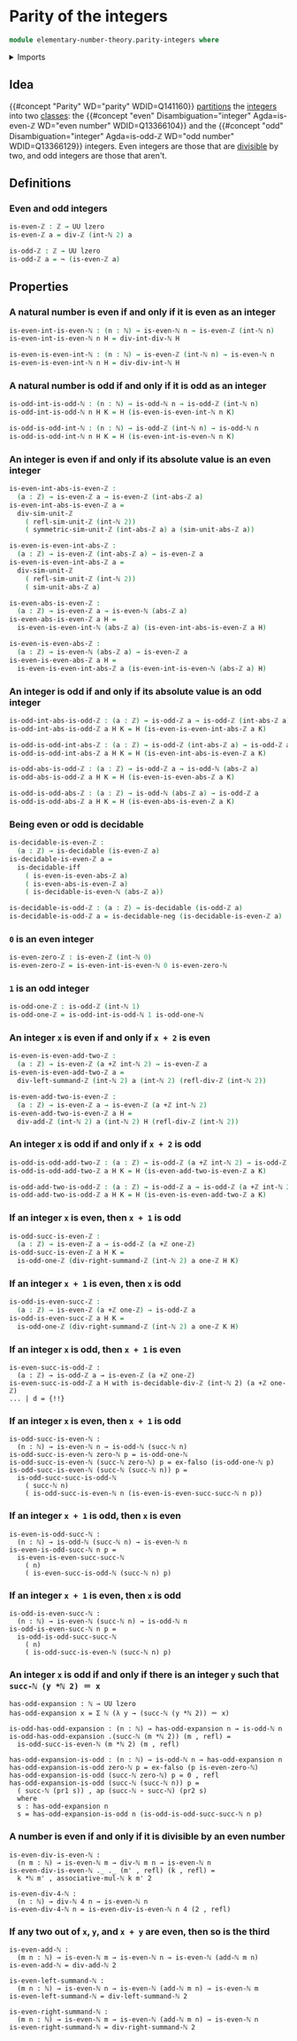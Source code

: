 # Parity of the integers

```agda
module elementary-number-theory.parity-integers where
```

<details><summary>Imports</summary>

```agda
open import elementary-number-theory.absolute-value-integers
open import elementary-number-theory.addition-integers
open import elementary-number-theory.divisibility-integers
open import elementary-number-theory.integers
open import elementary-number-theory.natural-numbers
open import elementary-number-theory.parity-natural-numbers
open import elementary-number-theory.unit-similarity-integers

open import foundation.coproduct-types
open import foundation.decidable-types
open import foundation.negation
open import foundation.universe-levels
```

</details>

## Idea

{{#concept "Parity" WD="parity" WDID=Q141160}}
[partitions](foundation.partitions.md) the
[integers](elementary-number-theory.integers.md) into two
[classes](foundation.equivalence-relations.md): the
{{#concept "even" Disambiguation="integer" Agda=is-even-ℤ WD="even number" WDID=Q13366104}}
and the
{{#concept "odd" Disambiguation="integer" Agda=is-odd-ℤ WD="odd number" WDID=Q13366129}}
integers. Even integers are those that are
[divisible](elementary-number-theory.divisibility-integers.md) by two, and odd
integers are those that aren't.

## Definitions

### Even and odd integers

```agda
is-even-ℤ : ℤ → UU lzero
is-even-ℤ a = div-ℤ (int-ℕ 2) a

is-odd-ℤ : ℤ → UU lzero
is-odd-ℤ a = ¬ (is-even-ℤ a)
```

## Properties

### A natural number is even if and only if it is even as an integer

```agda
is-even-int-is-even-ℕ : (n : ℕ) → is-even-ℕ n → is-even-ℤ (int-ℕ n)
is-even-int-is-even-ℕ n H = div-int-div-ℕ H

is-even-is-even-int-ℕ : (n : ℕ) → is-even-ℤ (int-ℕ n) → is-even-ℕ n
is-even-is-even-int-ℕ n H = div-div-int-ℕ H
```

### A natural number is odd if and only if it is odd as an integer

```agda
is-odd-int-is-odd-ℕ : (n : ℕ) → is-odd-ℕ n → is-odd-ℤ (int-ℕ n)
is-odd-int-is-odd-ℕ n H K = H (is-even-is-even-int-ℕ n K)

is-odd-is-odd-int-ℕ : (n : ℕ) → is-odd-ℤ (int-ℕ n) → is-odd-ℕ n
is-odd-is-odd-int-ℕ n H K = H (is-even-int-is-even-ℕ n K)
```

### An integer is even if and only if its absolute value is an even integer

```agda
is-even-int-abs-is-even-ℤ :
  (a : ℤ) → is-even-ℤ a → is-even-ℤ (int-abs-ℤ a)
is-even-int-abs-is-even-ℤ a =
  div-sim-unit-ℤ
    ( refl-sim-unit-ℤ (int-ℕ 2))
    ( symmetric-sim-unit-ℤ (int-abs-ℤ a) a (sim-unit-abs-ℤ a))

is-even-is-even-int-abs-ℤ :
  (a : ℤ) → is-even-ℤ (int-abs-ℤ a) → is-even-ℤ a
is-even-is-even-int-abs-ℤ a =
  div-sim-unit-ℤ
    ( refl-sim-unit-ℤ (int-ℕ 2))
    ( sim-unit-abs-ℤ a)

is-even-abs-is-even-ℤ :
  (a : ℤ) → is-even-ℤ a → is-even-ℕ (abs-ℤ a)
is-even-abs-is-even-ℤ a H =
  is-even-is-even-int-ℕ (abs-ℤ a) (is-even-int-abs-is-even-ℤ a H)

is-even-is-even-abs-ℤ :
  (a : ℤ) → is-even-ℕ (abs-ℤ a) → is-even-ℤ a
is-even-is-even-abs-ℤ a H =
  is-even-is-even-int-abs-ℤ a (is-even-int-is-even-ℕ (abs-ℤ a) H)
```

### An integer is odd if and only if its absolute value is an odd integer

```agda
is-odd-int-abs-is-odd-ℤ : (a : ℤ) → is-odd-ℤ a → is-odd-ℤ (int-abs-ℤ a)
is-odd-int-abs-is-odd-ℤ a H K = H (is-even-is-even-int-abs-ℤ a K)

is-odd-is-odd-int-abs-ℤ : (a : ℤ) → is-odd-ℤ (int-abs-ℤ a) → is-odd-ℤ a
is-odd-is-odd-int-abs-ℤ a H K = H (is-even-int-abs-is-even-ℤ a K)

is-odd-abs-is-odd-ℤ : (a : ℤ) → is-odd-ℤ a → is-odd-ℕ (abs-ℤ a)
is-odd-abs-is-odd-ℤ a H K = H (is-even-is-even-abs-ℤ a K)

is-odd-is-odd-abs-ℤ : (a : ℤ) → is-odd-ℕ (abs-ℤ a) → is-odd-ℤ a
is-odd-is-odd-abs-ℤ a H K = H (is-even-abs-is-even-ℤ a K)
```

### Being even or odd is decidable

```agda
is-decidable-is-even-ℤ :
  (a : ℤ) → is-decidable (is-even-ℤ a)
is-decidable-is-even-ℤ a =
  is-decidable-iff
    ( is-even-is-even-abs-ℤ a)
    ( is-even-abs-is-even-ℤ a)
    ( is-decidable-is-even-ℕ (abs-ℤ a))

is-decidable-is-odd-ℤ : (a : ℤ) → is-decidable (is-odd-ℤ a)
is-decidable-is-odd-ℤ a = is-decidable-neg (is-decidable-is-even-ℤ a)
```

### `0` is an even integer

```agda
is-even-zero-ℤ : is-even-ℤ (int-ℕ 0)
is-even-zero-ℤ = is-even-int-is-even-ℕ 0 is-even-zero-ℕ
```

### `1` is an odd integer

```agda
is-odd-one-ℤ : is-odd-ℤ (int-ℕ 1)
is-odd-one-ℤ = is-odd-int-is-odd-ℕ 1 is-odd-one-ℕ
```

### An integer `x` is even if and only if `x + 2` is even

```agda
is-even-is-even-add-two-ℤ :
  (a : ℤ) → is-even-ℤ (a +ℤ int-ℕ 2) → is-even-ℤ a
is-even-is-even-add-two-ℤ a =
  div-left-summand-ℤ (int-ℕ 2) a (int-ℕ 2) (refl-div-ℤ (int-ℕ 2))

is-even-add-two-is-even-ℤ :
  (a : ℤ) → is-even-ℤ a → is-even-ℤ (a +ℤ int-ℕ 2)
is-even-add-two-is-even-ℤ a H =
  div-add-ℤ (int-ℕ 2) a (int-ℕ 2) H (refl-div-ℤ (int-ℕ 2))
```

### An integer `x` is odd if and only if `x + 2` is odd

```agda
is-odd-is-odd-add-two-ℤ : (a : ℤ) → is-odd-ℤ (a +ℤ int-ℕ 2) → is-odd-ℤ a
is-odd-is-odd-add-two-ℤ a H K = H (is-even-add-two-is-even-ℤ a K)

is-odd-add-two-is-odd-ℤ : (a : ℤ) → is-odd-ℤ a → is-odd-ℤ (a +ℤ int-ℕ 2)
is-odd-add-two-is-odd-ℤ a H K = H (is-even-is-even-add-two-ℤ a K)
```

### If an integer `x` is even, then `x + 1` is odd

```agda
is-odd-succ-is-even-ℤ :
  (a : ℤ) → is-even-ℤ a → is-odd-ℤ (a +ℤ one-ℤ)
is-odd-succ-is-even-ℤ a H K =
  is-odd-one-ℤ (div-right-summand-ℤ (int-ℕ 2) a one-ℤ H K)
```

### If an integer `x + 1` is even, then `x` is odd

```agda
is-odd-is-even-succ-ℤ :
  (a : ℤ) → is-even-ℤ (a +ℤ one-ℤ) → is-odd-ℤ a
is-odd-is-even-succ-ℤ a H K =
  is-odd-one-ℤ (div-right-summand-ℤ (int-ℕ 2) a one-ℤ K H)
```

### If an integer `x` is odd, then `x + 1` is even

```text
is-even-succ-is-odd-ℤ :
  (a : ℤ) → is-odd-ℤ a → is-even-ℤ (a +ℤ one-ℤ)
is-even-succ-is-odd-ℤ a H with is-decidable-div-ℤ (int-ℕ 2) (a +ℤ one-ℤ)
... | d = {!!}
```

### If an integer `x` is even, then `x + 1` is odd

```text
is-odd-succ-is-even-ℕ :
  (n : ℕ) → is-even-ℕ n → is-odd-ℕ (succ-ℕ n)
is-odd-succ-is-even-ℕ zero-ℕ p = is-odd-one-ℕ
is-odd-succ-is-even-ℕ (succ-ℕ zero-ℕ) p = ex-falso (is-odd-one-ℕ p)
is-odd-succ-is-even-ℕ (succ-ℕ (succ-ℕ n)) p =
  is-odd-succ-succ-is-odd-ℕ
    ( succ-ℕ n)
    ( is-odd-succ-is-even-ℕ n (is-even-is-even-succ-succ-ℕ n p))
```

### If an integer `x + 1` is odd, then `x` is even

```text
is-even-is-odd-succ-ℕ :
  (n : ℕ) → is-odd-ℕ (succ-ℕ n) → is-even-ℕ n
is-even-is-odd-succ-ℕ n p =
  is-even-is-even-succ-succ-ℕ
    ( n)
    ( is-even-succ-is-odd-ℕ (succ-ℕ n) p)
```

### If an integer `x + 1` is even, then `x` is odd

```text
is-odd-is-even-succ-ℕ :
  (n : ℕ) → is-even-ℕ (succ-ℕ n) → is-odd-ℕ n
is-odd-is-even-succ-ℕ n p =
  is-odd-is-odd-succ-succ-ℕ
    ( n)
    ( is-odd-succ-is-even-ℕ (succ-ℕ n) p)
```

### An integer `x` is odd if and only if there is an integer `y` such that `succ-ℕ (y *ℕ 2) ＝ x`

```text
has-odd-expansion : ℕ → UU lzero
has-odd-expansion x = Σ ℕ (λ y → (succ-ℕ (y *ℕ 2)) ＝ x)

is-odd-has-odd-expansion : (n : ℕ) → has-odd-expansion n → is-odd-ℕ n
is-odd-has-odd-expansion .(succ-ℕ (m *ℕ 2)) (m , refl) =
  is-odd-succ-is-even-ℕ (m *ℕ 2) (m , refl)

has-odd-expansion-is-odd : (n : ℕ) → is-odd-ℕ n → has-odd-expansion n
has-odd-expansion-is-odd zero-ℕ p = ex-falso (p is-even-zero-ℕ)
has-odd-expansion-is-odd (succ-ℕ zero-ℕ) p = 0 , refl
has-odd-expansion-is-odd (succ-ℕ (succ-ℕ n)) p =
  ( succ-ℕ (pr1 s)) , ap (succ-ℕ ∘ succ-ℕ) (pr2 s)
  where
  s : has-odd-expansion n
  s = has-odd-expansion-is-odd n (is-odd-is-odd-succ-succ-ℕ n p)
```

### A number is even if and only if it is divisible by an even number

```text
is-even-div-is-even-ℕ :
  (n m : ℕ) → is-even-ℕ m → div-ℕ m n → is-even-ℕ n
is-even-div-is-even-ℕ ._ ._ (m' , refl) (k , refl) =
  k *ℕ m' , associative-mul-ℕ k m' 2

is-even-div-4-ℕ :
  (n : ℕ) → div-ℕ 4 n → is-even-ℕ n
is-even-div-4-ℕ n = is-even-div-is-even-ℕ n 4 (2 , refl)
```

### If any two out of `x`, `y`, and `x + y` are even, then so is the third

```text
is-even-add-ℕ :
  (m n : ℕ) → is-even-ℕ m → is-even-ℕ n → is-even-ℕ (add-ℕ m n)
is-even-add-ℕ = div-add-ℕ 2

is-even-left-summand-ℕ :
  (m n : ℕ) → is-even-ℕ n → is-even-ℕ (add-ℕ m n) → is-even-ℕ m
is-even-left-summand-ℕ = div-left-summand-ℕ 2

is-even-right-summand-ℕ :
  (m n : ℕ) → is-even-ℕ m → is-even-ℕ (add-ℕ m n) → is-even-ℕ n
is-even-right-summand-ℕ = div-right-summand-ℕ 2
```
